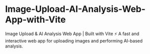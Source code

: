 # Image-Upload-AI-Analysis-Web-App-with-Vite
Image Upload &amp; AI Analysis Web App | Built with Vite ⚡ A fast and interactive web app for uploading images and performing AI-based analysis.
